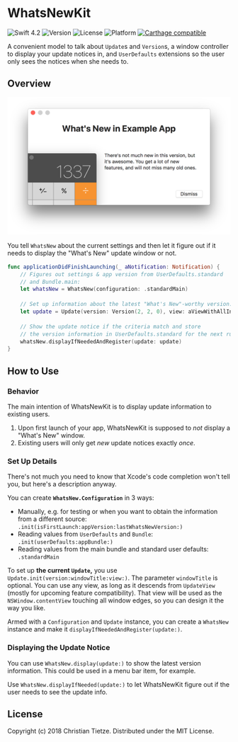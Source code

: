 # WhatsNewKit

![Swift 4.2](https://img.shields.io/badge/Swift-4.2-blue.svg?style=flat)
![Version](https://img.shields.io/github/tag/CleanCocoa/WhatsNewKit.svg?style=flat)
![License](https://img.shields.io/github/license/CleanCocoa/WhatsNewKit.svg?style=flat)
![Platform](https://img.shields.io/badge/platform-macOS-lightgrey.svg?style=flat)
[![Carthage compatible](https://img.shields.io/badge/Carthage-compatible-4BC51D.svg?style=flat)](https://github.com/Carthage/Carthage)

A convenient model to talk about `Update`s and `Version`s, a window controller to display your update notices in, and `UserDefaults` extensions so the user only sees the notices when she needs to.

## Overview 

<div align="center">
    <img src="assets/screenshot.png" />
</div>

You tell `WhatsNew` about the current settings and then let it figure out if it needs to display the "What's New" update window or not.

```swift
func applicationDidFinishLaunching(_ aNotification: Notification) {
    // Figures out settings & app version from UserDefaults.standard 
    // and Bundle.main:
    let whatsNew = WhatsNew(configuration: .standardMain)
    
    // Set up information about the latest "What's New"-worthy version:
    let update = Update(version: Version(2, 2, 0), view: aViewWithAllInfos)
    
    // Show the update notice if the criteria match and store 
    // the version information in UserDefaults.standard for the next run.
    whatsNew.displayIfNeededAndRegister(update: update)
}
```

## How to Use

### Behavior

The main intention of WhatsNewKit is to display update information to existing users.

1. Upon first launch of your app, WhatsNewKit is supposed to _not_ display a "What's New" window. 
2. Existing users will only get _new_ update notices exactly _once_.

### Set Up Details

There's not much you need to know that Xcode's code completion won't tell you, but here's a description anyway.

You can create **`WhatsNew.Configuration`** in 3 ways:

- Manually, e.g. for testing or when you want to obtain the information from a different source: `.init(isFirstLaunch:appVersion:lastWhatsNewVersion:)`
- Reading values from `UserDefaults` and `Bundle`:  `.init(userDefaults:appBundle:)`
- Reading values from the main bundle and standard user defaults: `.standardMain`

To set up **the current `Update`,** you use `Update.init(version:windowTitle:view:)`. The parameter `windowTitle` is optional. You can use any view, as long as it descends from `UpdateView` (mostly for upcoming feature compatibility). That view will be used as the `NSWindow.contentView` touching all window edges, so you can design it the way you like. 

Armed with a `Configuration` and `Update` instance, you can create a `WhatsNew` instance and make it `displayIfNeededAndRegister(update:)`.

### Displaying the Update Notice

You can use `WhatsNew.display(update:)` to show the latest version information. This could be used in a menu bar item, for example.

Use `WhatsNew.displayIfNeeded(update:)` to let WhatsNewKit figure out if the user needs to see the update info.

## License

Copyright (c) 2018 Christian Tietze. Distributed under the MIT License.
